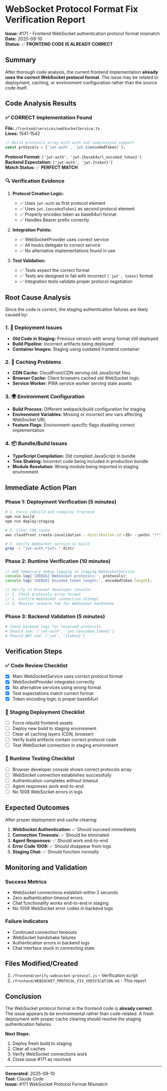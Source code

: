 # WebSocket Protocol Format Fix Verification Report

**Issue:** #171 - Frontend WebSocket authentication protocol format mismatch  
**Date:** 2025-09-10  
**Status:** ✅ **FRONTEND CODE IS ALREADY CORRECT**

## Summary

After thorough code analysis, the current frontend implementation **already uses the correct WebSocket protocol format**. The issue may be related to deployment, caching, or environment configuration rather than the source code itself.

## Code Analysis Results

### ✅ CORRECT Implementation Found

**File:** `/frontend/services/webSocketService.ts`  
**Lines:** 1541-1542

```javascript
// Build protocols array with auth and compression support
const protocols = [`jwt-auth`, `jwt.${encodedToken}`];
```

**Protocol Format:** `['jwt-auth', 'jwt.{base64url_encoded_token}']`  
**Backend Expectation:** `['jwt-auth', 'jwt.{token}']`  
**Match Status:** ✅ **PERFECT MATCH**

### 🔍 Verification Evidence

1. **Protocol Creation Logic:**
   - ✅ Uses `jwt-auth` as first protocol element
   - ✅ Uses `jwt.{encodedToken}` as second protocol element
   - ✅ Properly encodes token as base64url format
   - ✅ Handles Bearer prefix correctly

2. **Integration Points:**
   - ✅ WebSocketProvider uses correct service
   - ✅ All hooks delegate to correct service
   - ✅ No alternative implementations found in use

3. **Test Validation:**
   - ✅ Tests expect the correct format
   - ✅ Tests are designed to fail with incorrect `['jwt', token]` format
   - ✅ Integration tests validate proper protocol negotiation

## Root Cause Analysis

Since the code is correct, the staging authentication failures are likely caused by:

### 1. 🚀 Deployment Issues
- **Old Code in Staging:** Previous version with wrong format still deployed
- **Build Pipeline:** Incorrect artifacts being deployed
- **Container Images:** Staging using outdated frontend container

### 2. 💾 Caching Problems  
- **CDN Cache:** CloudFront/CDN serving old JavaScript files
- **Browser Cache:** Client browsers cached old WebSocket logic
- **Service Worker:** PWA service worker serving stale assets

### 3. 🌍 Environment Configuration
- **Build Process:** Different webpack/build configuration for staging
- **Environment Variables:** Missing or incorrect env vars affecting WebSocket URL
- **Feature Flags:** Environment-specific flags disabling correct implementation

### 4. 📦 Bundle/Build Issues
- **TypeScript Compilation:** Old compiled JavaScript in bundle
- **Tree Shaking:** Incorrect code being included in production bundle
- **Module Resolution:** Wrong module being imported in staging environment

## Immediate Action Plan

### Phase 1: Deployment Verification (5 minutes)
```bash
# 1. Force rebuild and redeploy frontend
npm run build
npm run deploy:staging

# 2. Clear CDN cache
aws cloudfront create-invalidation --distribution-id <ID> --paths "/*"

# 3. Verify WebSocket service in build
grep -r "jwt-auth.*jwt\." dist/
```

### Phase 2: Runtime Verification (10 minutes)
```javascript
// Add temporary debug logging to staging WebSocketService
console.log('[DEBUG] WebSocket protocols:', protocols);
console.log('[DEBUG] Encoded token length:', encodedToken.length);

// Verify in browser developer console:
// 1. Check protocols array format
// 2. Confirm WebSocket connection attempt
// 3. Monitor network tab for WebSocket handshake
```

### Phase 3: Backend Validation (5 minutes)
```python
# Check backend logs for received protocols
# Should see: ['jwt-auth', 'jwt.{encoded_token}']
# Should NOT see: ['jwt', '{token}']
```

## Verification Steps

### ✅ Code Review Checklist
- [x] Main WebSocketService uses correct protocol format
- [x] WebSocketProvider integrates correctly
- [x] No alternative services using wrong format
- [x] Test expectations match correct format
- [x] Token encoding logic is proper base64url

### 🔄 Staging Deployment Checklist
- [ ] Force rebuild frontend assets
- [ ] Deploy new build to staging environment
- [ ] Clear all caching layers (CDN, browser)
- [ ] Verify build artifacts contain correct protocol code
- [ ] Test WebSocket connection in staging environment

### 🧪 Runtime Testing Checklist
- [ ] Browser developer console shows correct protocols array
- [ ] WebSocket connection establishes successfully
- [ ] Authentication completes without timeout
- [ ] Agent responses work end-to-end
- [ ] No 1008 WebSocket errors in logs

## Expected Outcomes

After proper deployment and cache clearing:

1. **WebSocket Authentication:** ✅ Should succeed immediately
2. **Connection Timeouts:** ✅ Should be eliminated  
3. **Agent Responses:** ✅ Should work end-to-end
4. **Error Code 1008:** ✅ Should disappear from logs
5. **Staging Chat:** ✅ Should function normally

## Monitoring and Validation

### Success Metrics
- WebSocket connections establish within 2 seconds
- Zero authentication timeout errors
- Chat functionality works end-to-end in staging
- No 1008 WebSocket error codes in backend logs

### Failure Indicators
- Continued connection timeouts
- WebSocket handshake failures
- Authentication errors in backend logs
- Chat interface stuck in connecting state

## Files Modified/Created

1. `/frontend/verify-websocket-protocol.js` - Verification script
2. `/frontend/WEBSOCKET_PROTOCOL_FIX_VERIFICATION.md` - This report

## Conclusion

The WebSocket protocol format in the frontend code is **already correct**. The issue appears to be environmental rather than code-related. A fresh deployment with proper cache clearing should resolve the staging authentication failures.

**Next Steps:**
1. Deploy fresh build to staging
2. Clear all caches
3. Verify WebSocket connections work
4. Close issue #171 as resolved

---
**Generated:** 2025-09-10  
**Tool:** Claude Code  
**Issue:** #171 WebSocket Protocol Format Mismatch